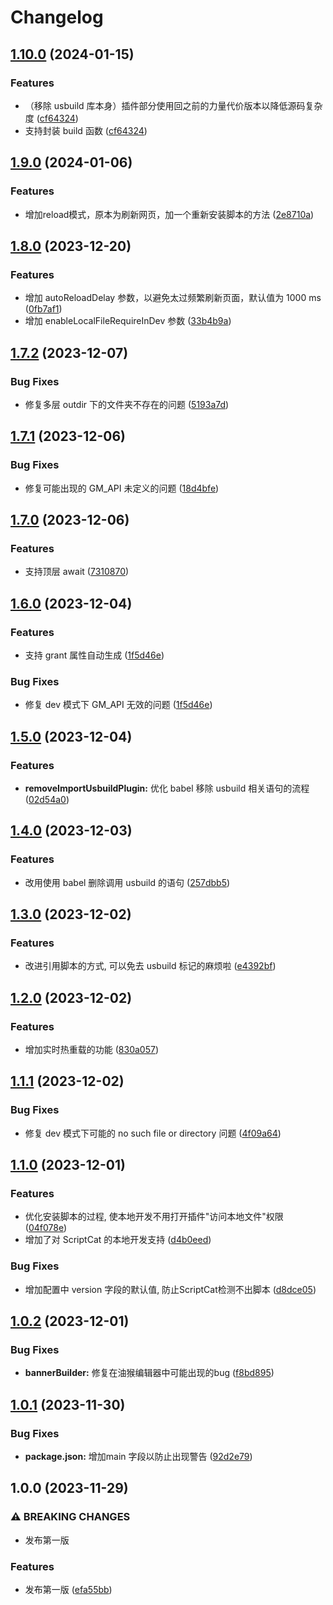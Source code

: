 # Changelog

## [1.10.0](https://github.com/LinLin00000000/usbuild/compare/v1.9.0...v1.10.0) (2024-01-15)


### Features

* （移除 usbuild 库本身）插件部分使用回之前的力量代价版本以降低源码复杂度 ([cf64324](https://github.com/LinLin00000000/usbuild/commit/cf64324ab339a9f3d2b022a61598633750158866))
* 支持封装 build 函数 ([cf64324](https://github.com/LinLin00000000/usbuild/commit/cf64324ab339a9f3d2b022a61598633750158866))

## [1.9.0](https://github.com/LinLin00000000/usbuild/compare/v1.8.0...v1.9.0) (2024-01-06)


### Features

* 增加reload模式，原本为刷新网页，加一个重新安装脚本的方法 ([2e8710a](https://github.com/LinLin00000000/usbuild/commit/2e8710abc790c0bfca3e50918d0f18de5dfc2600))

## [1.8.0](https://github.com/LinLin00000000/usbuild/compare/v1.7.2...v1.8.0) (2023-12-20)


### Features

* 增加 autoReloadDelay 参数，以避免太过频繁刷新页面，默认值为 1000 ms ([0fb7af1](https://github.com/LinLin00000000/usbuild/commit/0fb7af1cc4bf807d470d34f50ad9445702a31311))
* 增加 enableLocalFileRequireInDev 参数 ([33b4b9a](https://github.com/LinLin00000000/usbuild/commit/33b4b9aa06e5cb409a68d5bc344d0fd123f2f2d3))

## [1.7.2](https://github.com/LinLin00000000/usbuild/compare/v1.7.1...v1.7.2) (2023-12-07)


### Bug Fixes

* 修复多层 outdir 下的文件夹不存在的问题 ([5193a7d](https://github.com/LinLin00000000/usbuild/commit/5193a7ddd4fe701ceeba4ea744c516bfc74eba14))

## [1.7.1](https://github.com/LinLin00000000/usbuild/compare/v1.7.0...v1.7.1) (2023-12-06)


### Bug Fixes

* 修复可能出现的 GM_API 未定义的问题 ([18d4bfe](https://github.com/LinLin00000000/usbuild/commit/18d4bfe5b40fe759506607febc78d24713f35567))

## [1.7.0](https://github.com/LinLin00000000/usbuild/compare/v1.6.0...v1.7.0) (2023-12-06)


### Features

* 支持顶层 await ([7310870](https://github.com/LinLin00000000/usbuild/commit/7310870ed41e8c4ceeb248cd37fea670e19bc103))

## [1.6.0](https://github.com/LinLin00000000/usbuild/compare/v1.5.0...v1.6.0) (2023-12-04)


### Features

* 支持 grant 属性自动生成 ([1f5d46e](https://github.com/LinLin00000000/usbuild/commit/1f5d46eae0013ec1963e5399569a61bc9332acfc))


### Bug Fixes

* 修复 dev 模式下 GM_API 无效的问题 ([1f5d46e](https://github.com/LinLin00000000/usbuild/commit/1f5d46eae0013ec1963e5399569a61bc9332acfc))

## [1.5.0](https://github.com/LinLin00000000/usbuild/compare/v1.4.0...v1.5.0) (2023-12-04)


### Features

* **removeImportUsbuildPlugin:** 优化 babel 移除 usbuild 相关语句的流程 ([02d54a0](https://github.com/LinLin00000000/usbuild/commit/02d54a0fe32a3613fff5d2155c8e0153e6a70e12))

## [1.4.0](https://github.com/LinLin00000000/usbuild/compare/v1.3.0...v1.4.0) (2023-12-03)


### Features

* 改用使用 babel 删除调用 usbuild 的语句 ([257dbb5](https://github.com/LinLin00000000/usbuild/commit/257dbb5f67e90ea6ab17a61c82139b39124a136e))

## [1.3.0](https://github.com/LinLin00000000/usbuild/compare/v1.2.0...v1.3.0) (2023-12-02)


### Features

* 改进引用脚本的方式, 可以免去 usbuild 标记的麻烦啦 ([e4392bf](https://github.com/LinLin00000000/usbuild/commit/e4392bfd3cc8839990977e42523581753fc47c23))

## [1.2.0](https://github.com/LinLin00000000/usbuild/compare/v1.1.1...v1.2.0) (2023-12-02)


### Features

* 增加实时热重载的功能 ([830a057](https://github.com/LinLin00000000/usbuild/commit/830a0572c1baa696c43c714616359144ed783ada))

## [1.1.1](https://github.com/LinLin00000000/usbuild/compare/v1.1.0...v1.1.1) (2023-12-02)


### Bug Fixes

* 修复 dev 模式下可能的 no such file or directory 问题 ([4f09a64](https://github.com/LinLin00000000/usbuild/commit/4f09a64d29b5815a930873d95c3f4ab8e3d93b72))

## [1.1.0](https://github.com/LinLin00000000/usbuild/compare/v1.0.2...v1.1.0) (2023-12-01)


### Features

* 优化安装脚本的过程, 使本地开发不用打开插件"访问本地文件"权限 ([04f078e](https://github.com/LinLin00000000/usbuild/commit/04f078ef01f6bf8806693563764c512b36c8ab18))
* 增加了对 ScriptCat 的本地开发支持 ([d4b0eed](https://github.com/LinLin00000000/usbuild/commit/d4b0eed08f8e51448b47b922b9e5e5f54a1a53b5))


### Bug Fixes

* 增加配置中 version 字段的默认值, 防止ScriptCat检测不出脚本 ([d8dce05](https://github.com/LinLin00000000/usbuild/commit/d8dce05b9ec6578299f7f8354ad5b945d9ca58ed))

## [1.0.2](https://github.com/LinLin00000000/usbuild/compare/v1.0.1...v1.0.2) (2023-12-01)


### Bug Fixes

* **bannerBuilder:** 修复在油猴编辑器中可能出现的bug ([f8bd895](https://github.com/LinLin00000000/usbuild/commit/f8bd895fee340f2495496e4a6b6bf5f11292f172))

## [1.0.1](https://github.com/LinLin00000000/usbuild/compare/v1.0.0...v1.0.1) (2023-11-30)


### Bug Fixes

* **package.json:** 增加main 字段以防止出现警告 ([92d2e79](https://github.com/LinLin00000000/usbuild/commit/92d2e79292c11b389447383eef721b2e11c4da21))

## 1.0.0 (2023-11-29)


### ⚠ BREAKING CHANGES

* 发布第一版

### Features

* 发布第一版 ([efa55bb](https://github.com/LinLin00000000/usbuild/commit/efa55bb79eed98b75b6de375c89bc5494b54353c))
